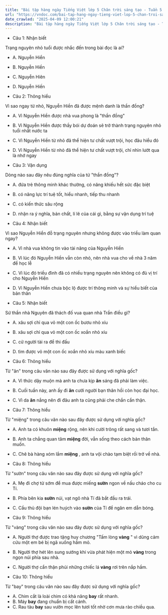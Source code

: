 ```yaml
---
title: "Bài tập hàng ngày Tiếng Việt lớp 5 Chân trời sáng tạo - Tuần 5 - Thứ 2 gồm các câu hỏi tổng hợp nội dung Đọc hiểu văn bản và Luyện từ và câu được học ở Tuần 5 trong chương trình Tiếng Việt lớp 5 Tập 1 Chân trời sáng tạo."
url: "https://vndoc.com/bai-tap-hang-ngay-tieng-viet-lop-5-chan-troi-sang-tao-tuan-5-thu-2-327363"
date_crawled: "2025-04-09 12:00:21"
description: "Bài tập hàng ngày Tiếng Việt lớp 5 Chân trời sáng tạo - Tuần 5 - Thứ 2 gồm các câu hỏi tổng hợp nội dung Đọc hiểu văn bản và Luyện từ và câu được học ở Tuần 5 trong chương trình Tiếng Việt lớp 5 Tập 1 Chân trời sáng tạo."
---
```


* Câu 1:  Nhận biết

Trạng nguyên nhỏ tuổi được nhắc đến trong bài đọc là ai?

  * A. Nguyễn Hiển 
  * B. Nguyễn Hiền 
  * C. Nguyễn Hiên 
  * D. Nguyễn Hiến 



* Câu 2:  Thông hiểu

Vì sao ngay từ nhỏ, Nguyễn Hiền đã được mệnh danh là thần đồng?

  * A. Vì Nguyễn Hiền được nhà vua phong là "thần đồng" 
  * B. Vì Nguyễn Hiền được thầy bói dự đoán sẽ trở thành trạng nguyên nhỏ tuổi nhất nước ta 
  * C. Vì Nguyễn Hiền từ nhỏ đã thể hiện tư chất vượt trội, học đâu hiểu đó 
  * D. Vì Nguyễn Hiền từ nhỏ đã thể hiện tư chất vượt trội, chỉ nhìn lướt qua là nhớ ngay 



* Câu 3:  Vận dụng

Dòng nào sau đây nêu đúng nghĩa của từ "thần đồng"?

  * A. đứa trẻ thông minh khác thường, có năng khiếu hết sức đặc biệt 
  * B. có năng lực trí tuệ tốt, hiểu nhanh, tiếp thu nhanh 
  * C. có kiến thức sâu rộng 
  * D. nhận ra ý nghĩa, bản chất, lí lẽ của cái gì, bằng sự vận dụng trí tuệ 



* Câu 4:  Nhận biết

Vì sao Nguyễn Hiển đỗ trạng nguyên nhưng không được vào triều làm quan ngay?

  * A. Vì nhà vua không tin vào tài năng của Nguyễn Hiền 
  * B. Vì lúc đó Nguyễn Hiền vẫn còn nhỏ, nên nhà vua cho về nhà 3 năm để học lễ 
  * C. Vì lúc đó triều đình đã có nhiều trạng nguyên nên không có đủ vị trí cho Nguyễn Hiền 
  * D. Vì Nguyễn Hiền chưa bộc lộ được trí thông minh và sự hiểu biết của bản thân 



* Câu 5:  Nhận biết

Sứ thần nhà Nguyên đã thách đố vua quan nhà Trần điều gì?

  * A. xâu sợi chỉ qua vỏ một con ốc bươu nhỏ xíu 
  * B. xâu sợi chỉ qua vỏ một con ốc xoắn nhỏ xíu 
  * C. cử người tài ra để thi đấu 
  * D. tìm được vỏ một con ốc xoắn nhỏ xíu màu xanh biếc 



* Câu 6:  Thông hiểu

Từ "ăn" trong câu văn nào sau đây được sử dụng với nghĩa gốc?

  * A. Vì thức dậy muộn mà anh ta chưa kịp **ăn** sáng đã phải làm việc. 
  * B. Cuối tuần này, anh ấy đi **ăn** cưới người bạn thân hồi còn học đại học. 
  * C. Vì da **ăn** nắng nên đi đâu anh ta cũng phải che chắn cẩn thận. 



* Câu 7:  Thông hiểu

Từ "miệng" trong câu văn nào sau đây được sử dụng với nghĩa gốc?

  * A. Anh ta có khuôn **miệng** rộng, nên khi cười trông rất sang và tươi tắn. 
  * B. Anh ta chẳng quan tâm **miệng** đời, vẫn sống theo cách bản thân muốn. 
  * C. Chê bà hàng xóm lắm **miệng** , anh ta vội chào tạm biệt rồi trở về nhà. 



* Câu 8:  Thông hiểu

Từ "sườn" trong câu văn nào sau đây được sử dụng với nghĩa gốc?

  * A. Mẹ đi chợ từ sớm để mua được miếng **sườn** ngon về nấu cháo cho cu Tí. 
  * B. Phía bên kia **sườn** núi, vạt ngô nhà Tí đã bắt đầu ra trái. 
  * C. Cầu thủ đội bạn lén huých vào **sườn** của Tí để ngăn em dẫn bóng. 



* Câu 9:  Thông hiểu

Từ "vàng" trong câu văn nào sau đây được sử dụng với nghĩa gốc?

  * A. Người thợ được trao tặng huy chương "Tấm lòng **vàng** " vì dũng cảm cứu một em bé bị ngã xuống hầm mỏ. 
  * B. Người thợ hét lên sung sướng khi vừa phát hiện một mỏ **vàng** trong ngọn núi phía sau nhà. 
  * C. Người thợ cẩn thận phủi những chiếc lá **vàng** rơi trên nắp hầm. 



* Câu 10:  Thông hiểu

Từ "bay" trong câu văn nào sau đây được sử dụng với nghĩa gốc?

  * A. Chim cắt là loài chim có khả năng **bay** rất nhanh. 
  * B. Máy **bay** đang chuẩn bị cất cánh. 
  * C. Rau tàu **bay** sau vườn mọc lên tươi tốt nhờ cơn mưa rào chiều qua. 



